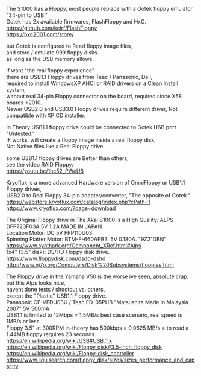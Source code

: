 The S1000 has a Floppy, most people replace with a Gotek floppy emulator "34-pin to USB."  </br>
Gotek has 2x available firmwares, FlashFloppy and HxC.  </br>
https://github.com/keirf/FlashFloppy </br>
https://hxc2001.com/store/ </br>

but Gotek is configured to Read floppy image files, </br>
and store / emulate 999 floppy disks. </br>
as long as the USB memory allows. </br>

if want "the real floppy experience" </br>
there are USB1.1 Floppy drives from Teac / Panasonic, Dell, </br>
required to install WindowsXP AHCI or RAID drivers on a Clean Install system, </br>
without real 34-pin Floppy connector on the board, 
required since X58 boards >2010. </br>
Newer USB2.0 and USB3.0 Floopy drives require different driver, Not compatible with XP CD installer. </br>

In Theory USB1.1 floppy drive could be connected to Gotek USB port "Untested." </br> 
IF works, will create a floppy image inside a real floppy disk, </br>
Not Native files like a Real Floppy drive. </br>

some USB1.1 floppy drives are Better than others, </br>
see the video RAID Floppy: </br>
https://youtu.be/1hc52_PWeU8 </br>

Kryoflux is a more advanced Hardware version of OmniFloppy or USB1.1 Floppy drives, </br>
USB2.0 to Real Floppy 34-pin adapter/converter, "The opposite of Gotek." </br>
https://webstore.kryoflux.com/catalog/index.php?cPath=1 </br>
https://www.kryoflux.com/?page=download </br>

The Original Floppy drive in The Akai S1000 is a High Quality:
ALPS DFP723F03A 5V 1.2A MADE IN JAPAN </br>
Location Motor: DC 5V FPP110U03 </br>
Spinning Platter Motor: BTM-F-660APB3. 5V  0.180A. "9Z21DBN"
https://www.synthark.org/Component_XRef.html#Alps </br>
1x4" (3.5" disk): DS/HD Floppy disk drive. </br>
https://www.floppydisk.com/dsdd-dshd </br>
http://www.nj7p.org/Computers/Disk%20Subsystems/floppies.html </br>

The Floppy drive in the Yamaha V50 is the worse ive seen, absolute crap. </br>
but this Alps looks nice, </br>
havent done tests / shootout vs. others, </br>
except the "Plastic" USB1.1 Floppy drive. </br>
Panasonic CF-VFDU03U / Teac FD-05PUB "Matsushita Made in Malaysia 2007" 5V 500mA </br>
USB1.1 is limited to 12Mbps = 1.5MB/s best case scenario, real speed is 1MB/s or less. </br>
Floppy 3.5" at 300RPM in-theory has 500kbps = 0,0625 MB/s = to read a 1.44MB floppy requires 23 seconds.</br>
https://en.wikipedia.org/wiki/USB#USB_1.x </br>
https://en.wikipedia.org/wiki/Floppy_disk#3.5-inch_floppy_disk </br>
https://en.wikipedia.org/wiki/Floppy-disk_controller </br>
https://www.liquisearch.com/floppy_disk/sizes/sizes_performance_and_capacity </br>
